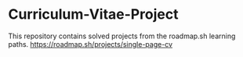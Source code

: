 # Curriculum-Vitae-Project
This repository contains solved projects from the roadmap.sh learning paths.
https://roadmap.sh/projects/single-page-cv
